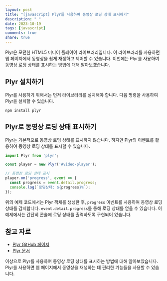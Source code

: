 ```yaml
---
layout: post
title: "[javascript] Plyr를 사용하여 동영상 로딩 상태 표시하기"
description: " "
date: 2023-10-19
tags: [javascript]
comments: true
share: true
---
```


Plyr은 모던한 HTML5 미디어 플레이어 라이브러리입니다. 이 라이브러리를 사용하면 웹 페이지에서 동영상을 쉽게 재생하고 제어할 수 있습니다. 이번에는 Plyr를 사용하여 동영상 로딩 상태를 표시하는 방법에 대해 알아보겠습니다.

## Plyr 설치하기

Plyr를 사용하기 위해서는 먼저 라이브러리를 설치해야 합니다. 다음 명령을 사용하여 Plyr을 설치할 수 있습니다.

```shell
npm install plyr
```

## Plyr로 동영상 로딩 상태 표시하기

Plyr는 기본적으로 동영상 로딩 상태를 표시하지 않습니다. 하지만 Plyr의 이벤트를 활용하여 동영상 로딩 상태를 표시할 수 있습니다.

```javascript
import Plyr from 'plyr';

const player = new Plyr('#video-player');

// 동영상 로딩 상태 표시
player.on('progress', event => {
  const progress = event.detail.progress;
  console.log(`로딩상태: ${progress}%`);
});
```

위의 예제 코드에서는 Plyr 객체를 생성한 후, `progress` 이벤트를 사용하여 동영상 로딩 상태를 감지합니다. `event.detail.progress`를 통해 로딩 상태를 얻을 수 있습니다. 이 예제에서는 간단히 콘솔에 로딩 상태를 출력하도록 구현되어 있습니다.

## 참고 자료

- [Plyr GitHub 페이지](https://github.com/sampotts/plyr)
- [Plyr 문서](https://plyr.io/)

이상으로 Plyr를 사용하여 동영상 로딩 상태를 표시하는 방법에 대해 알아보았습니다. Plyr를 사용하면 웹 페이지에서 동영상을 재생하는 데 편리한 기능들을 사용할 수 있습니다.